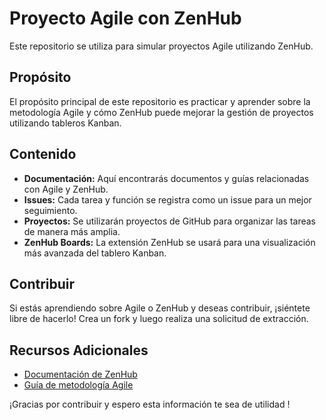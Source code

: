 # Proyecto Agile con ZenHub

Este repositorio se utiliza para simular proyectos Agile utilizando ZenHub. 

## Propósito

El propósito principal de este repositorio es practicar y aprender sobre la metodología Agile y cómo ZenHub puede mejorar la gestión de proyectos utilizando tableros Kanban.

## Contenido

- **Documentación:** Aquí encontrarás documentos y guías relacionadas con Agile y ZenHub.
- **Issues:** Cada tarea y función se registra como un issue para un mejor seguimiento.
- **Proyectos:** Se utilizarán proyectos de GitHub para organizar las tareas de manera más amplia.
- **ZenHub Boards:** La extensión ZenHub se usará para una visualización más avanzada del tablero Kanban.

## Contribuir

Si estás aprendiendo sobre Agile o ZenHub y deseas contribuir, ¡siéntete libre de hacerlo! Crea un fork y luego realiza una solicitud de extracción.

## Recursos Adicionales

- [Documentación de ZenHub](https://help.zenhub.com/)
- [Guía de metodología Agile](https://www.agilealliance.org/agile101/)

¡Gracias por contribuir y espero esta información te sea de utilidad !


